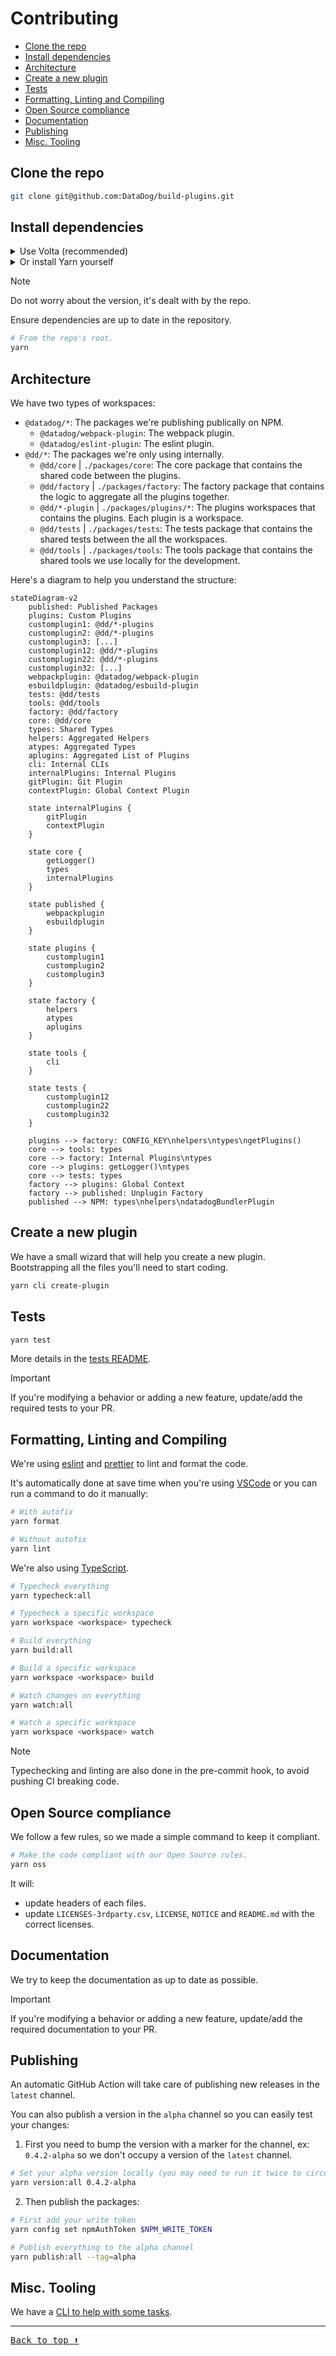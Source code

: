 # Contributing <!-- #omit in toc -->

<!-- This is auto generated with yarn cli integrity -->

<!-- #toc -->
-   [Clone the repo](#clone-the-repo)
-   [Install dependencies](#install-dependencies)
-   [Architecture](#architecture)
-   [Create a new plugin](#create-a-new-plugin)
-   [Tests](#tests)
-   [Formatting, Linting and Compiling](#formatting-linting-and-compiling)
-   [Open Source compliance](#open-source-compliance)
-   [Documentation](#documentation)
-   [Publishing](#publishing)
-   [Misc. Tooling](#misc-tooling)
<!-- #toc -->

## Clone the repo

```bash
git clone git@github.com:DataDog/build-plugins.git
```

## Install dependencies

<details>
<summary>Use Volta (recommended)</summary>

```bash
brew install volta
volta setup
# From the repo's root.
volta install node yarn
```

</details>

<details>
<summary>Or install Yarn yourself</summary>

```bash
brew install yarn
```

</details>

> [!NOTE]
> Do not worry about the version, it's dealt with by the repo.

Ensure dependencies are up to date in the repository.

```bash
# From the repo's root.
yarn
```

## Architecture

We have two types of workspaces:

- `@datadog/*`: The packages we're publishing publically on NPM.
    - `@datadog/webpack-plugin`: The webpack plugin.
    - `@datadog/eslint-plugin`: The eslint plugin.
- `@dd/*`: The packages we're only using internally.
    - `@dd/core` | `./packages/core`: The core package that contains the shared code between the plugins.
    - `@dd/factory` | `./packages/factory`: The factory package that contains the logic to aggregate all the plugins together.
    - `@dd/*-plugin` | `./packages/plugins/*`: The plugins workspaces that contains the plugins. Each plugin is a workspace.
    - `@dd/tests` | `./packages/tests`: The tests package that contains the shared tests between the all the workspaces.
    - `@dd/tools` | `./packages/tools`: The tools package that contains the shared tools we use locally for the development.

Here's a diagram to help you understand the structure:

```mermaid
stateDiagram-v2
    published: Published Packages
    plugins: Custom Plugins
    customplugin1: @dd/*-plugins
    customplugin2: @dd/*-plugins
    customplugin3: [...]
    customplugin12: @dd/*-plugins
    customplugin22: @dd/*-plugins
    customplugin32: [...]
    webpackplugin: @datadog/webpack-plugin
    esbuildplugin: @datadog/esbuild-plugin
    tests: @dd/tests
    tools: @dd/tools
    factory: @dd/factory
    core: @dd/core
    types: Shared Types
    helpers: Aggregated Helpers
    atypes: Aggregated Types
    aplugins: Aggregated List of Plugins
    cli: Internal CLIs
    internalPlugins: Internal Plugins
    gitPlugin: Git Plugin
    contextPlugin: Global Context Plugin

    state internalPlugins {
        gitPlugin
        contextPlugin
    }

    state core {
        getLogger()
        types
        internalPlugins
    }

    state published {
        webpackplugin
        esbuildplugin
    }

    state plugins {
        customplugin1
        customplugin2
        customplugin3
    }

    state factory {
        helpers
        atypes
        aplugins
    }

    state tools {
        cli
    }

    state tests {
        customplugin12
        customplugin22
        customplugin32
    }

    plugins --> factory: CONFIG_KEY\nhelpers\ntypes\ngetPlugins()
    core --> tools: types
    core --> factory: Internal Plugins\ntypes
    core --> plugins: getLogger()\ntypes
    core --> tests: types
    factory --> plugins: Global Context
    factory --> published: Unplugin Factory
    published --> NPM: types\nhelpers\ndatadogBundlerPlugin
```

## Create a new plugin

We have a small wizard that will help you create a new plugin.
Bootstrapping all the files you'll need to start coding.

```bash
yarn cli create-plugin
```

## Tests

```bash
yarn test
```

More details in the [tests README](./packages/tests#readme).

> [!IMPORTANT]
> If you're modifying a behavior or adding a new feature, update/add the required tests to your PR.

## Formatting, Linting and Compiling

We're using [eslint](https://eslint.org/) and [prettier](https://prettier.io/) to lint and format the code.

It's automatically done at save time when you're using [VSCode](https://code.visualstudio.com/) or you can run a command to do it manually:

```bash
# With autofix
yarn format

# Without autofix
yarn lint
```

We're also using [TypeScript](https://www.typescriptlang.org/).

```bash
# Typecheck everything
yarn typecheck:all

# Typecheck a specific workspace
yarn workspace <workspace> typecheck

# Build everything
yarn build:all

# Build a specific workspace
yarn workspace <workspace> build

# Watch changes on everything
yarn watch:all

# Watch a specific workspace
yarn workspace <workspace> watch
```

> [!NOTE]
> Typechecking and linting are also done in the pre-commit hook, to avoid pushing CI breaking code.

## Open Source compliance

We follow a few rules, so we made a simple command to keep it compliant.

```bash
# Make the code compliant with our Open Source rules.
yarn oss
```

It will:

-   update headers of each files.
-   update `LICENSES-3rdparty.csv`, `LICENSE`, `NOTICE` and `README.md` with the correct licenses.

## Documentation

We try to keep the documentation as up to date as possible.

> [!IMPORTANT]
> If you're modifying a behavior or adding a new feature, update/add the required documentation to your PR.

## Publishing

An automatic GitHub Action will take care of publishing new releases in the `latest` channel.

You can also publish a version in the `alpha` channel so you can easily test your changes:

1. First you need to bump the version with a marker for the channel, ex: `0.4.2-alpha` so we don't occupy a version of the `latest` channel.

```bash
# Set your alpha version locally (you may need to run it twice to circonvent a yarn bug)
yarn version:all 0.4.2-alpha
```

2. Then publish the packages:

```bash
# First add your write token
yarn config set npmAuthToken $NPM_WRITE_TOKEN

# Publish everything to the alpha channel
yarn publish:all --tag=alpha
```

## Misc. Tooling

We have a [CLI to help with some tasks](./packages/tools#readme).

---

<kbd>[Back to top :arrow_up:](#top)</kbd>

